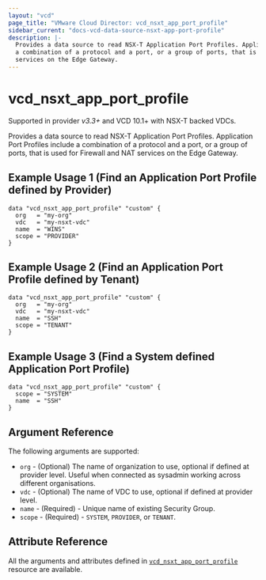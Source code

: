 ```yaml
---
layout: "vcd"
page_title: "VMware Cloud Director: vcd_nsxt_app_port_profile"
sidebar_current: "docs-vcd-data-source-nsxt-app-port-profile"
description: |-
  Provides a data source to read NSX-T Application Port Profiles. Application Port Profiles include 
  a combination of a protocol and a port, or a group of ports, that is used for Firewall and NAT
  services on the Edge Gateway.
---
```


# vcd\_nsxt\_app\_port\_profile

Supported in provider *v3.3+* and VCD 10.1+ with NSX-T backed VDCs.

Provides a data source to read NSX-T Application Port Profiles. Application Port Profiles include a
combination of a protocol and a port, or a group of ports, that is used for Firewall and NAT
services on the Edge Gateway.

## Example Usage 1 (Find an Application Port Profile defined by Provider)

```hcl
data "vcd_nsxt_app_port_profile" "custom" {
  org   = "my-org"
  vdc   = "my-nsxt-vdc"
  name  = "WINS"
  scope = "PROVIDER"
}
```

## Example Usage 2 (Find an Application Port Profile defined by Tenant)

```hcl
data "vcd_nsxt_app_port_profile" "custom" {
  org   = "my-org"
  vdc   = "my-nsxt-vdc"
  name  = "SSH"
  scope = "TENANT"
}
```

## Example Usage 3 (Find a System defined  Application Port Profile)

```hcl
data "vcd_nsxt_app_port_profile" "custom" {
  scope = "SYSTEM"
  name  = "SSH"
}
```

## Argument Reference

The following arguments are supported:

* `org` - (Optional) The name of organization to use, optional if defined at provider level. Useful
  when connected as sysadmin working across different organisations.
* `vdc` - (Optional) The name of VDC to use, optional if defined at provider level.
* `name` - (Required)  - Unique name of existing Security Group.
* `scope` - (Required)  - `SYSTEM`, `PROVIDER`, or `TENANT`.

## Attribute Reference

All the arguments and attributes defined in
[`vcd_nsxt_app_port_profile`](/providers/vmware/vcd/latest/docs/resources/nsxt_app_port_profile) resource
are available.
